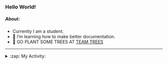 ### Hello World!

##### About:
- Currently I am a student.
- 🌱 I’m learning how to make better documentation.
- 🌱 GO PLANT SOME TREES AT [TEAM TREES](https://teamtrees.org/)

---
<details>
  <summary>:zap: My Activity:</summary>
  
<!--START_SECTION:waka-->
![Code Time](http://img.shields.io/badge/Code%20Time-1%2C129%20hrs%2048%20mins-blue)

**I'm a Night 🦉** 

```text
🌞 Morning                1204 commits        ██░░░░░░░░░░░░░░░░░░░░░░░   08.56 % 
🌆 Daytime                5163 commits        █████████░░░░░░░░░░░░░░░░   36.71 % 
🌃 Evening                4021 commits        ███████░░░░░░░░░░░░░░░░░░   28.59 % 
🌙 Night                  3677 commits        ███████░░░░░░░░░░░░░░░░░░   26.14 % 
```
📅 **I'm Most Productive on Wednesday** 

```text
Monday                   2163 commits        ████░░░░░░░░░░░░░░░░░░░░░   15.38 % 
Tuesday                  1754 commits        ███░░░░░░░░░░░░░░░░░░░░░░   12.47 % 
Wednesday                3310 commits        ██████░░░░░░░░░░░░░░░░░░░   23.53 % 
Thursday                 1650 commits        ███░░░░░░░░░░░░░░░░░░░░░░   11.73 % 
Friday                   1362 commits        ██░░░░░░░░░░░░░░░░░░░░░░░   09.68 % 
Saturday                 1282 commits        ██░░░░░░░░░░░░░░░░░░░░░░░   09.11 % 
Sunday                   2544 commits        █████░░░░░░░░░░░░░░░░░░░░   18.09 % 
```


📊 **This Week I Spent My Time On** 

```text
🔥 Editors: 
VS Code                  5 hrs 56 mins       █████████████████████████   100.00 % 

🐱‍💻 Projects: 
praise                   4 hrs 59 mins       █████████████████████░░░░   84.09 % 
discord-bot              45 mins             ███░░░░░░░░░░░░░░░░░░░░░░   12.72 % 
CSF22                    11 mins             █░░░░░░░░░░░░░░░░░░░░░░░░   03.19 % 
```


 Last Updated on 25/05/2023 07:08:07 UTC
<!--END_SECTION:waka-->
</details>
